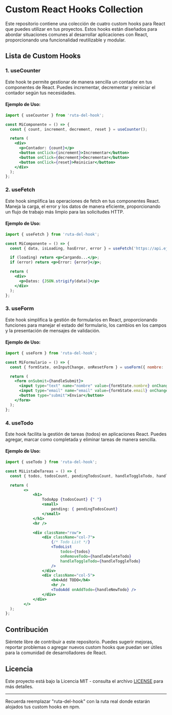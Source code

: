 
# Custom React Hooks Collection

Este repositorio contiene una colección de cuatro custom hooks para React que puedes utilizar en tus proyectos. Estos hooks están diseñados para abordar situaciones comunes al desarrollar aplicaciones con React, proporcionando una funcionalidad reutilizable y modular.

## Lista de Custom Hooks

### 1. useCounter

Este hook te permite gestionar de manera sencilla un contador en tus componentes de React. Puedes incrementar, decrementar y reiniciar el contador según tus necesidades.

#### Ejemplo de Uso:

```jsx
import { useCounter } from 'ruta-del-hook';

const MiComponente = () => {
  const { count, increment, decrement, reset } = useCounter();

  return (
    <div>
      <p>Contador: {count}</p>
      <button onClick={increment}>Incrementar</button>
      <button onClick={decrement}>Decrementar</button>
      <button onClick={reset}>Reiniciar</button>
    </div>
  );
};
```

### 2. useFetch

Este hook simplifica las operaciones de fetch en tus componentes React. Maneja la carga, el error y los datos de manera eficiente, proporcionando un flujo de trabajo más limpio para las solicitudes HTTP.

#### Ejemplo de Uso:

```jsx
import { useFetch } from 'ruta-del-hook';

const MiComponente = () => {
  const { data, isLoading, hasError, error } = useFetch('https://api.ejemplo.com/data');

  if (loading) return <p>Cargando...</p>;
  if (error) return <p>Error: {error}</p>;

  return (
    <div>
      <p>Datos: {JSON.strigify(data)}</p>
    </div>
  );
};
```

### 3. useForm

Este hook simplifica la gestión de formularios en React, proporcionando funciones para manejar el estado del formulario, los cambios en los campos y la presentación de mensajes de validación.

#### Ejemplo de Uso:

```jsx
import { useForm } from 'ruta-del-hook';

const MiFormulario = () => {
  const { formState, onInputChange, onResetForm } = useForm({ nombre: '', email: '' });

  return (
    <form onSubmit={handleSubmit}>
      <input type="text" name="nombre" value={formState.nombre} onChange={onInputChange} />
      <input type="email" name="email" value={formState.email} onChange={onInputChange} />
      <button type="submit">Enviar</button>
    </form>
  );
};
```

### 4. useTodo

Este hook facilita la gestión de tareas (todos) en aplicaciones React. Puedes agregar, marcar como completada y eliminar tareas de manera sencilla.

#### Ejemplo de Uso:

```jsx
import { useTodo } from 'ruta-del-hook';

const MiListaDeTareas = () => {
  const { todos, todosCount, pendingTodosCount, handleToggleTodo, handleNewTodo, handleDeleteTodo } = useTodo();

  return (
		<>
			<h1>
				TodoApp {todosCount} {" "}
				<small>
					pending: { pendingTodosCount}
				</small>
			</h1>
			<hr />

			<div className="row">
				<div className="col-7">
					{/* Todo List */}
					<TodoList
						todos={todos}
						onRemoveTodo={handleDeleteTodo}
						handleToggleTodo={handleToggleTodo}
					/>
				</div>
				<div className="col-5">
					<h4>Add TODO</h4>
					<hr />
					<TodoAdd onAddTodo={handleNewTodo} />
				</div>
			</div>
		</>
  );
};
```

## Contribución

Siéntete libre de contribuir a este repositorio. Puedes sugerir mejoras, reportar problemas o agregar nuevos custom hooks que puedan ser útiles para la comunidad de desarrolladores de React.

## Licencia

Este proyecto está bajo la Licencia MIT - consulta el archivo [LICENSE](LICENSE) para más detalles.

--- 

Recuerda reemplazar "ruta-del-hook" con la ruta real donde estarán alojados tus custom hooks en npm.